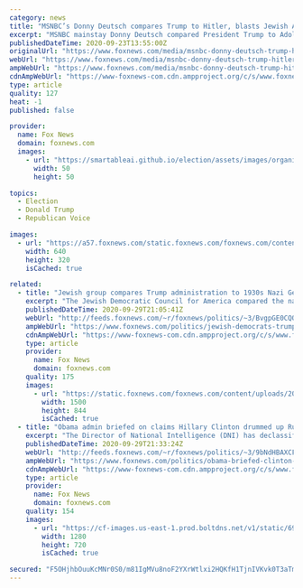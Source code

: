 ```yaml
---
category: news
title: "MSNBC’s Donny Deutsch compares Trump to Hitler, blasts Jewish Americans who support him"
excerpt: "MSNBC mainstay Donny Deutsch compared President Trump to Adolf Hitler on Wednesday morning and blasted Jewish Americans who plan to vote for him in November."
publishedDateTime: 2020-09-23T13:55:00Z
originalUrl: "https://www.foxnews.com/media/msnbc-donny-deutsch-trump-hitler"
webUrl: "https://www.foxnews.com/media/msnbc-donny-deutsch-trump-hitler"
ampWebUrl: "https://www.foxnews.com/media/msnbc-donny-deutsch-trump-hitler.amp"
cdnAmpWebUrl: "https://www-foxnews-com.cdn.ampproject.org/c/s/www.foxnews.com/media/msnbc-donny-deutsch-trump-hitler.amp"
type: article
quality: 127
heat: -1
published: false

provider:
  name: Fox News
  domain: foxnews.com
  images:
    - url: "https://smartableai.github.io/election/assets/images/organizations/foxnews.com-50x50.jpg"
      width: 50
      height: 50

topics:
  - Election
  - Donald Trump
  - Republican Voice

images:
  - url: "https://a57.foxnews.com/static.foxnews.com/foxnews.com/content/uploads/2019/10/640/320/Donny-Deutsch-donald-trump-MSNBC-AP.jpg?ve=1&tl=1"
    width: 640
    height: 320
    isCached: true

related:
  - title: "Jewish group compares Trump administration to 1930s Nazi Germany"
    excerpt: "The Jewish Democratic Council for America compared the nation under President Trump to Germany under Adolf Hitler in the 1930s in a new ad targeting Jewish voters in swing states. "
    publishedDateTime: 2020-09-29T21:05:41Z
    webUrl: "http://feeds.foxnews.com/~r/foxnews/politics/~3/BvgpGE0CQOo/jewish-democrats-trumps-america-nazi-germany"
    ampWebUrl: "https://www.foxnews.com/politics/jewish-democrats-trumps-america-nazi-germany.amp"
    cdnAmpWebUrl: "https://www-foxnews-com.cdn.ampproject.org/c/s/www.foxnews.com/politics/jewish-democrats-trumps-america-nazi-germany.amp"
    type: article
    provider:
      name: Fox News
      domain: foxnews.com
    quality: 175
    images:
      - url: "https://static.foxnews.com/foxnews.com/content/uploads/2020/09/trump-example.jpg"
        width: 1500
        height: 844
        isCached: true
  - title: "Obama admin briefed on claims Hillary Clinton drummed up Russia controversy to vilify Trump, distract from emails"
    excerpt: "The Director of National Intelligence (DNI) has declassified information indicating that former President Obama's administration knew of allegations that former Democratic presidential nominee Hillary Clinton was attempting to tie Trump to Russia and distract from her email scandal in 2016 -- raising"
    publishedDateTime: 2020-09-29T21:33:24Z
    webUrl: "http://feeds.foxnews.com/~r/foxnews/politics/~3/9bNdHBAXCFc/obama-briefed-clinton-russia-vilify-trump-distract"
    ampWebUrl: "https://www.foxnews.com/politics/obama-briefed-clinton-russia-vilify-trump-distract.amp"
    cdnAmpWebUrl: "https://www-foxnews-com.cdn.ampproject.org/c/s/www.foxnews.com/politics/obama-briefed-clinton-russia-vilify-trump-distract.amp"
    type: article
    provider:
      name: Fox News
      domain: foxnews.com
    quality: 154
    images:
      - url: "https://cf-images.us-east-1.prod.boltdns.net/v1/static/694940094001/743cb30c-5d63-4ec9-aa85-301a9c796d0d/a31e0442-cf78-4648-8907-14d0198cdc5a/1280x720/match/image.jpg"
        width: 1280
        height: 720
        isCached: true

secured: "F5OHjhbOuuKcMNr0S0/m81IgMVu8noF2YXrWtlxi2HQKfH1TjnIVKvk0T3aTmNB7/VT28xUDAHBPf2Phow811ZwAG5jLKHQsKRGwK+CtW6Dupw+UxxT8Vq/lByBGxG76m3a5DzvBbAmS9y6vedYa/eD8qZD5rs/WCeMuzA6Ou8ZkFussPjEdnd3oKxdCc4CYnBXKTdjhoQ+g9OuXzVU87VJ9yF2PhxPtlY9+qvpizdxJumKOO9oo8ygCG4SUtaSwl5d+PAAlN15JItvnlA8RPbvcNsWWSxaAbbCOWwJlXYzinpfiaNa9iAJcS9nlSeYy8DqsaKchWPgdof0q7+pQ94zgDy7iKpy9joqG/R+FQGM=;SYacSrV6qAFUTWEJhbfeKQ=="
---
```


